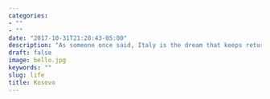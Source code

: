 ```yaml
---
categories:
- ""
- ""
date: "2017-10-31T21:28:43-05:00"
description: "As someone once said, Italy is the dream that keeps returning for the rest of your life."
draft: false
image: bello.jpg
keywords: ""
slug: life
title: Kosovo
---
```




